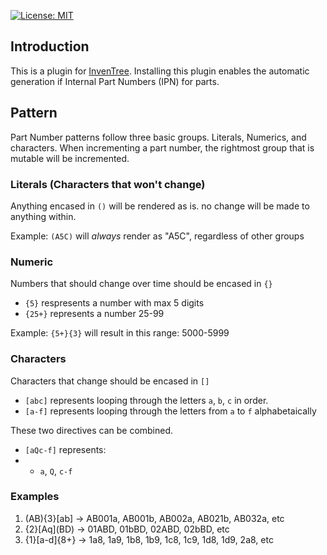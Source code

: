 [![License: MIT](https://img.shields.io/badge/License-MIT-yellow.svg)](https://opensource.org/licenses/MIT)

## Introduction
This is a plugin for [InvenTree](https://github.com/inventree/InvenTree/).
Installing this plugin enables the automatic generation if Internal Part Numbers (IPN) for parts.

## Pattern
Part Number patterns follow three basic groups. Literals, Numerics, and characters.
When incrementing a part number, the rightmost group that is mutable will be incremented.

### Literals (Characters that won't change)
Anything encased in `()` will be rendered as is. no change will be made to anything within.

Example: `(A5C)` will _always_ render as "A5C", regardless of other groups

### Numeric
Numbers that should change over time should be encased in `{}`
- `{5}` respresents a number with max 5 digits
- `{25+}` represents a number 25-99

Example: `{5+}{3}` will result in this range: 5000-5999

### Characters
Characters that change should be encased in `[]`
- `[abc]` represents looping through the letters `a`, `b`, `c` in order.
- `[a-f]` represents looping through the letters from `a` to `f` alphabetaically

These two directives can be combined. 
- `[aQc-f]` represents:
- - `a`, `Q`, `c-f`

### Examples
1. (AB){3}\[ab\] -> AB001a, AB001b, AB002a, AB021b, AB032a, etc
2. {2}\[Aq\](BD) -> 01ABD, 01bBD, 02ABD, 02bBD, etc
3. {1}\[a-d\]{8+} -> 1a8, 1a9, 1b8, 1b9, 1c8, 1c9, 1d8, 1d9, 2a8, etc